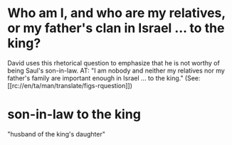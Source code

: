 # Who am I, and who are my relatives, or my father's clan in Israel ... to the king?

David uses this rhetorical question to emphasize that he is not worthy of being Saul's son-in-law. AT: "I am nobody and neither my relatives nor my father's family are important enough in Israel ... to the king." (See: [[rc://en/ta/man/translate/figs-rquestion]])

# son-in-law to the king

"husband of the king's daughter"

